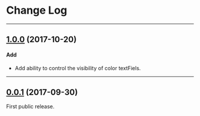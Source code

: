 # Change Log

-----

## [1.0.0](https://github.com/EyreFree/EFColorPicker/releases/tag/1.0.0) (2017-10-20)

#### Add

* Add ability to control the visibility of color textFiels.

---

## [0.0.1](https://github.com/EyreFree/EFColorPicker/releases/tag/0.0.1) (2017-09-30)

First public release.
